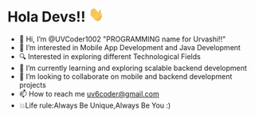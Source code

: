 # Hola Devs!! <img src="https://raw.githubusercontent.com/UVCoder1002/UVCoder1002/main/wave.gif" width="30px" height = "30px">

- 👋 Hi, I’m @UVCoder1002 "PROGRAMMING name for Urvashi!!"
- 👀 I’m interested in Mobile App Development and Java Development
- 🔍 Interested in exploring different Technological Fields
- 🌱 I’m currently learning and exploring scalable backend development
- 💞️ I’m looking to collaborate on mobile and backend development projects
- 📫 How to reach me uv6coder@gmail.com
- :collision:Life rule:Always Be Unique,Always Be You :) 

<!---
UVCoder1002/UVCoder1002 is a ✨ special ✨ repository because its `README.md` (this file) appears on your GitHub profile.
You can click the Preview link to take a look at your changes.
--->
